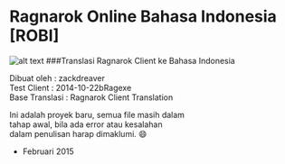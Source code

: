 # Ragnarok Online Bahasa Indonesia [ROBI]

![alt text](http://s12.postimg.org/qf74og509/b8a424cf.png "ROBI") ###Translasi Ragnarok Client ke Bahasa Indonesia

Dibuat oleh	: zackdreaver <br>
Test Client	: 2014-10-22bRagexe <br>
Base Translasi	: Ragnarok Client Translation <br>

Ini adalah proyek baru, semua file masih dalam <br>
tahap awal, bila ada error atau kesalahan <br>
dalam penulisan harap dimaklumi. :smile: <br>

- Februari 2015